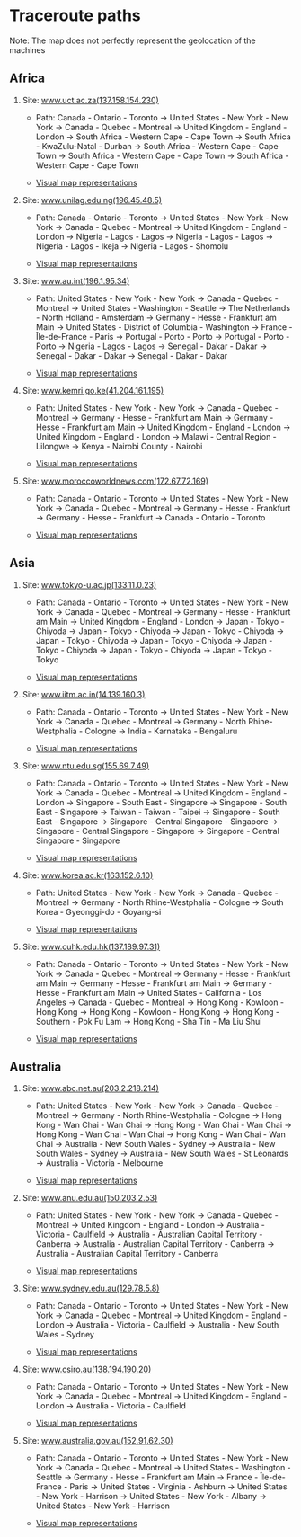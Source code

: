 # Traceroute paths

Note: The map does not perfectly represent the geolocation of the machines

## Africa

1. Site: www.uct.ac.za(137.158.154.230)

   - Path: 
Canada - Ontario - Toronto -> United States - New York - New York -> Canada - Quebec - Montreal -> United Kingdom - England - London -> South Africa - Western Cape - Cape Town -> South Africa - KwaZulu-Natal - Durban -> South Africa - Western Cape - Cape Town -> South Africa - Western Cape - Cape Town -> South Africa - Western Cape - Cape Town

   - [Visual map representations](maps/Africa/out_map_1.html)

2. Site: www.unilag.edu.ng(196.45.48.5)

   - Path: 
Canada - Ontario - Toronto -> United States - New York - New York -> Canada - Quebec - Montreal -> United Kingdom - England - London -> Nigeria - Lagos - Lagos -> Nigeria - Lagos - Lagos -> Nigeria - Lagos - Ikeja -> Nigeria - Lagos - Shomolu

   - [Visual map representations](maps/Africa/out_map_2.html)

3. Site: www.au.int(196.1.95.34)

   - Path: 
United States - New York - New York -> Canada - Quebec - Montreal -> United States - Washington - Seattle -> The Netherlands - North Holland - Amsterdam -> Germany - Hesse - Frankfurt am Main -> United States - District of Columbia - Washington -> France - Île-de-France - Paris -> Portugal - Porto - Porto -> Portugal - Porto - Porto -> Nigeria - Lagos - Lagos -> Senegal - Dakar - Dakar -> Senegal - Dakar - Dakar -> Senegal - Dakar - Dakar

   - [Visual map representations](maps/Africa/out_map_3.html)

4. Site: www.kemri.go.ke(41.204.161.195)

   - Path: 
United States - New York - New York -> Canada - Quebec - Montreal -> Germany - Hesse - Frankfurt am Main -> Germany - Hesse - Frankfurt am Main -> United Kingdom - England - London -> United Kingdom - England - London -> Malawi - Central Region - Lilongwe -> Kenya - Nairobi County - Nairobi

   - [Visual map representations](maps/Africa/out_map_4.html)

5. Site: www.moroccoworldnews.com(172.67.72.169)

   - Path: 
Canada - Ontario - Toronto -> United States - New York - New York -> Canada - Quebec - Montreal -> Germany - Hesse - Frankfurt -> Germany - Hesse - Frankfurt -> Canada - Ontario - Toronto

   - [Visual map representations](maps/Africa/out_map_5.html)

## Asia

1. Site: www.tokyo-u.ac.jp(133.11.0.23)

   - Path: 
Canada - Ontario - Toronto -> United States - New York - New York -> Canada - Quebec - Montreal -> Germany - Hesse - Frankfurt am Main -> United Kingdom - England - London -> Japan - Tokyo - Chiyoda -> Japan - Tokyo - Chiyoda -> Japan - Tokyo - Chiyoda -> Japan - Tokyo - Chiyoda -> Japan - Tokyo - Chiyoda -> Japan - Tokyo - Chiyoda -> Japan - Tokyo - Chiyoda -> Japan - Tokyo - Tokyo

   - [Visual map representations](maps/Asia/out_map_1.html)

2. Site: www.iitm.ac.in(14.139.160.3)

   - Path: 
Canada - Ontario - Toronto -> United States - New York - New York -> Canada - Quebec - Montreal -> Germany - North Rhine-Westphalia - Cologne -> India - Karnataka - Bengaluru

   - [Visual map representations](maps/Asia/out_map_2.html)

3. Site: www.ntu.edu.sg(155.69.7.49)

   - Path: 
Canada - Ontario - Toronto -> United States - New York - New York -> Canada - Quebec - Montreal -> United Kingdom - England - London -> Singapore - South East - Singapore -> Singapore - South East - Singapore -> Taiwan - Taiwan - Taipei -> Singapore - South East - Singapore -> Singapore - Central Singapore - Singapore -> Singapore - Central Singapore - Singapore -> Singapore - Central Singapore - Singapore

   - [Visual map representations](maps/Asia/out_map_3.html)

4. Site: www.korea.ac.kr(163.152.6.10)

   - Path: 
United States - New York - New York -> Canada - Quebec - Montreal -> Germany - North Rhine-Westphalia - Cologne -> South Korea - Gyeonggi-do - Goyang-si

   - [Visual map representations](maps/Asia/out_map_4.html)

5. Site: www.cuhk.edu.hk(137.189.97.31)

   - Path: 
Canada - Ontario - Toronto -> United States - New York - New York -> Canada - Quebec - Montreal -> Germany - Hesse - Frankfurt am Main -> Germany - Hesse - Frankfurt am Main -> Germany - Hesse - Frankfurt am Main -> United States - California - Los Angeles -> Canada - Quebec - Montreal -> Hong Kong - Kowloon - Hong Kong -> Hong Kong - Kowloon - Hong Kong -> Hong Kong - Southern - Pok Fu Lam -> Hong Kong - Sha Tin - Ma Liu Shui

   - [Visual map representations](maps/Asia/out_map_5.html)

## Australia

1. Site: www.abc.net.au(203.2.218.214)

   - Path: 
United States - New York - New York -> Canada - Quebec - Montreal -> Germany - North Rhine-Westphalia - Cologne -> Hong Kong - Wan Chai - Wan Chai -> Hong Kong - Wan Chai - Wan Chai -> Hong Kong - Wan Chai - Wan Chai -> Hong Kong - Wan Chai - Wan Chai -> Australia - New South Wales - Sydney -> Australia - New South Wales - Sydney -> Australia - New South Wales - St Leonards -> Australia - Victoria - Melbourne

   - [Visual map representations](maps/Australia/out_map_1.html)

2. Site: www.anu.edu.au(150.203.2.53)

   - Path: 
United States - New York - New York -> Canada - Quebec - Montreal -> United Kingdom - England - London -> Australia - Victoria - Caulfield -> Australia - Australian Capital Territory - Canberra -> Australia - Australian Capital Territory - Canberra -> Australia - Australian Capital Territory - Canberra

   - [Visual map representations](maps/Australia/out_map_2.html)

3. Site: www.sydney.edu.au(129.78.5.8)

   - Path: 
Canada - Ontario - Toronto -> United States - New York - New York -> Canada - Quebec - Montreal -> United Kingdom - England - London -> Australia - Victoria - Caulfield -> Australia - New South Wales - Sydney

   - [Visual map representations](maps/Australia/out_map_3.html)

4. Site: www.csiro.au(138.194.190.20)

   - Path: 
Canada - Ontario - Toronto -> United States - New York - New York -> Canada - Quebec - Montreal -> United Kingdom - England - London -> Australia - Victoria - Caulfield

   - [Visual map representations](maps/Australia/out_map_4.html)

5. Site: www.australia.gov.au(152.91.62.30)

   - Path: 
Canada - Ontario - Toronto -> United States - New York - New York -> Canada - Quebec - Montreal -> United States - Washington - Seattle -> Germany - Hesse - Frankfurt am Main -> France - Île-de-France - Paris -> United States - Virginia - Ashburn -> United States - New York - Harrison -> United States - New York - Albany -> United States - New York - Harrison

   - [Visual map representations](maps/Australia/out_map_5.html)

